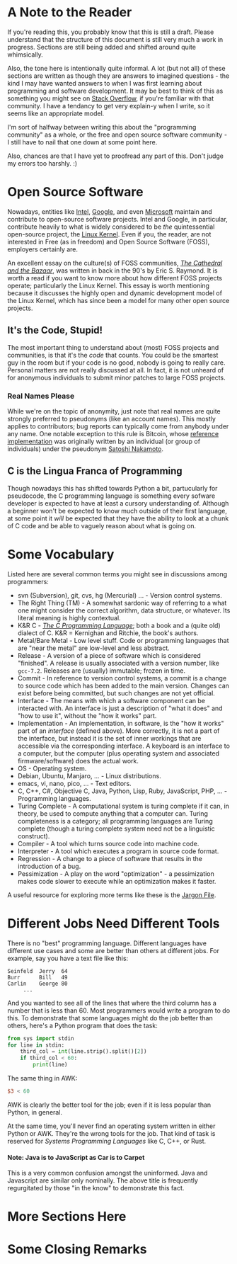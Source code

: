 # A Note to the Reader
If you're reading this, you probably know that this is still a draft.  Please understand that the structure of this document is still very much a work in progress.  Sections are still being added and shifted around quite whimsically.  

Also, the tone here is intentionally quite informal.  A lot (but not all) of these sections are written as though they are answers to imagined questions - the kind I may have wanted answers to when I was first learning about programming and software development.  It may be best to think of this as something you might see on [Stack Overflow](https://stackoverflow.com/), if you're familiar with that community.  I have a tendancy to get very explain-y when I write, so it seems like an appropriate model.

I'm sort of halfway between writing this about the "programming community" as a whole, or the free and open source software community - I still have to nail that one down at some point here.

Also, chances are that I have yet to proofread any part of this.  Don't judge my errors too harshly. :)

# Open Source Software
Nowadays, entities like [Intel](https://github.com/intel), [Google](https://github.com/google), and even [Microsoft](https://github.com/Microsoft) maintain and contribute to open-source software projects.  Intel and Google, in particular, contribute heavily to what is widely considered to be *the* quintessential open-source project, the [Linux Kernel](https://en.wikipedia.org/wiki/Linux_kernel).  Even if you, the reader, are not interested in Free (as in freedom) and Open Source Software (FOSS), employers certainly are.

An excellent essay on the culture(s) of FOSS communities, [*The Cathedral and the Bazaar*](http://www.catb.org/esr/writings/cathedral-bazaar/), was written in back in the 90's by Eric S. Raymond.  It is worth a read if you want to know more about how different FOSS projects operate; particularly the Linux Kernel.  This essay is worth mentioning because it discusses the highly open and dynamic development model of the Linux Kernel, which has since been a model for many other open source projects.  

## It's the Code, Stupid!
The most important thing to understand about (most) FOSS projects and communities, is that it's the *code* that counts.  You could be the smartest guy in the room but if your code is no good, nobody is going to really care.  Personal matters are not really discussed at all.  In fact, it is not unheard of for anonymous individuals to submit minor patches to large FOSS projects.  

### Real Names Please
While we're on the topic of anonymity, just note that real names are quite strongly preferred to pseudonyms (like an account names).  This mostly applies to contributors; bug reports can typically come from anybody under any name.  One notable exception to this rule is Bitcoin, whose [reference implementation](https://github.com/bitcoin/bitcoin) was originally written by an individual (or group of individuals) under the pseudonym [Satoshi Nakamoto](https://en.wikipedia.org/wiki/Satoshi_Nakamoto).

## C is the Lingua Franca of Programming
Though nowadays this has shifted towards Python a bit, partucularly for pseudocode, the C programming language is something every sofware developer is expected to have at least a cursory understanding of.  Although a beginner won't be expected to know much outside of their first language, at some point it *will* be expected that they have the ability to look at a chunk of C code and be able to vaguely reason about what is going on.

# Some Vocabulary
Listed here are several common terms you might see in discussions among programmers:

* svn (Subversion), git, cvs, hg (Mercurial) ... - Version control systems.
* The Right Thing (TM) - A somewhat sardonic way of referring to a what one might consider the correct algorithm, data structure, or whatever.  Its literal meaning is highly contextual.
* K&R C - [*The C Programming Language*](https://en.wikipedia.org/wiki/The_C_Programming_Language); both a book and a (quite old) dialect of C.  K&R = Kernighan and Ritchie, the book's authors.
* Metal/Bare Metal - Low level stuff.  Code or programming languages that are "near the metal" are low-level and less abstract.
* Release - A version of a piece of software which is considered "finished".  A release is usually associated with a version number, like `gcc-7.2`.  Releases are (usually) immutable; frozen in time.
* Commit - In reference to version control systems, a commit is a change to source code which has been added to the main version.  Changes can exist before being committed, but such changes are not yet official.
* Interface - The means with which a software component can be interacted with.  An interface is just a description of "what it does" and "how to use it", without the "how it works" part.
* Implementation - An implementation, in software, is the "how it works" part of an *interface* (defined above).  More correctly, it is not a part of the interface, but instead it is the set of inner workings that are accessible via the corresponding interface.  A keyboard is an interface to a computer, but the computer (plus operating system and associated firmware/software) does the actual work.
* OS - Operating system.
* Debian, Ubuntu, Manjaro, ... - Linux distributions.
* emacs, vi, nano, pico, ... - Text editors.
* C, C++, C#, Objective C, Java, Python, Lisp, Ruby, JavaScript, PHP, ... - Programming languages.
* Turing Complete - A computational system is turing complete if it can, in theory, be used to compute anything that a computer can.  Turing completeness is a category; all programming languages are Turing complete (though a turing complete system need not be a linguistic construct).
* Compiler - A tool which turns source code into machine code.
* Interpreter - A tool which executes a program in source code format.
* Regression - A change to a piece of software that results in the introduction of a bug.
* Pessimization - A play on the word "optimization" - a pessimization makes code slower to execute while an optimization makes it faster.

A useful resource for exploring more terms like these is the [Jargon File](http://catb.org/jargon/html/).

# Different Jobs Need Different Tools
There is no "best" programming language.  Different languages have different use cases and some are better than others at different jobs.  For example, say you have a text file like this:

```
Seinfeld  Jerry  64
Burr      Bill   49
Carlin    George 80
     ...
```

And you wanted to see all of the lines that where the third column has a number that is less than 60.  Most programmers would write a program to do this.  To demonstrate that some languages might do the job better than others, here's a Python program that does the task:

```python
from sys import stdin
for line in stdin:
	third_col = int(line.strip().split()[2])
	if third_col < 60:
		print(line)
```

The same thing in AWK:
```awk
$3 < 60
```
AWK is clearly the better tool for the job; even if it is less popular than Python, in general.

At the same time, you'll never find an operating system written in either Python or AWK.  They're the wrong tools for the job.  That kind of task is reserved for *Systems Programming Languages* like C, C++, or Rust.

#### Note: Java is to JavaScript as Car is to Carpet
This is a very common confusion amongst the uninformed.  Java and Javascript are similar only nominally.  The above title is frequently regurgitated by those "in the know" to demonstrate this fact.

# More Sections Here


# Some Closing Remarks



